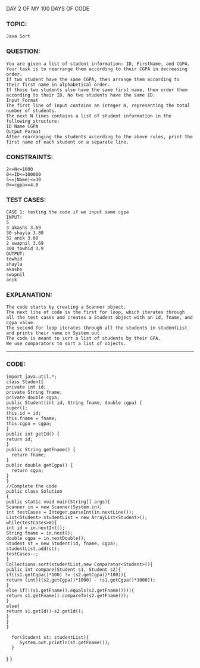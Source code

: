 DAY 2 OF MY 100 DAYS OF CODE
### TOPIC: 
    Java Sort
### QUESTION:
    You are given a list of student information: ID, FirstName, and CGPA. Your task is to rearrange them according to their CGPA in decreasing order. 
    If two student have the same CGPA, then arrange them according to their first name in alphabetical order. 
    If those two students also have the same first name, then order them according to their ID. No two students have the same ID.
    Input Format
    The first line of input contains an integer N, representing the total number of students. 
    The next N lines contains a list of student information in the following structure:
    ID Name CGPA    
    Output Format
    After rearranging the students according to the above rules, print the first name of each student on a separate line.
### CONSTRAINTS:
    2<=N<=1000
    0<=ID<=100000
    5<=|Name|<=30
    0<=cgpa<=4.0
### TEST CASES:
    CASE 1: testing the code if we input same cgpa
    INPUT:
    5
    3 akashs 3.69
    30 shayla 3.80
    32 anik 3.68
    2 swapnil 3.69
    300 towhid 3.9
    OUTPUT:
    towhid
    shayla
    akashs
    swapnil
    anik
### EXPLANATION:
    The code starts by creating a Scanner object.
    The next line of code is the first for loop, which iterates through all the test cases and creates a Student object with an id, fname, and cgpa value.
    The second for loop iterates through all the students in studentList and prints their name on System.out.
    The code is meant to sort a list of students by their GPA.
    We use comparators to sort a list of objects.
__________________________________________________________________________________________________________________________________________________________________
### CODE:
    import java.util.*;
    class Student{
    private int id;
    private String fname;
    private double cgpa;
    public Student(int id, String fname, double cgpa) {
    super();
    this.id = id;
    this.fname = fname;
    this.cgpa = cgpa;
    }
    public int getId() {
    return id;
    }
    public String getFname() {
      return fname;
    }
    public double getCgpa() {
      return cgpa;
    }
    }
    //Complete the code
    public class Solution
    {
    public static void main(String[] args){
    Scanner in = new Scanner(System.in);
    int testCases = Integer.parseInt(in.nextLine());
    List<Student> studentList = new ArrayList<Student>();
    while(testCases>0){
    int id = in.nextInt();
    String fname = in.next();
    double cgpa = in.nextDouble();
    Student st = new Student(id, fname, cgpa);
    studentList.add(st);
    testCases--;
    }
    Collections.sort(studentList,new Comparator<Student>(){
    public int compare(Student s1, Student s2){
    if((s1.getCgpa()*100) != (s2.getCgpa()*100)){
    return (int)((s2.getCgpa()*1000) - (s1.getCgpa()*1000));
    }
    else if(!(s1.getFname().equals(s2.getFname()))){
    return s1.getFname().compareTo(s2.getFname());
    }
    else{
    return s1.getId()-s2.getId();
    }
    }
    } 
      
      for(Student st: studentList){
         System.out.println(st.getFname());
      }
   }
}

    
